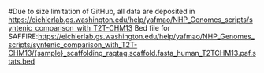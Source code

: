 #Due to size limitation of GitHub, all data are deposited in https://eichlerlab.gs.washington.edu/help/yafmao/NHP_Genomes_scripts/syntenic_comparison_with_T2T-CHM13
Bed file for SAFFIRE:https://eichlerlab.gs.washington.edu/help/yafmao/NHP_Genomes_scripts/syntenic_comparison_with_T2T-CHM13/{sample}_scaffolding_ragtag.scaffold.fasta_human_T2TCHM13.paf.stats.bed
